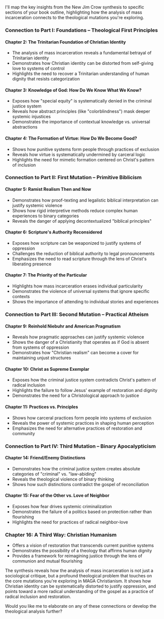 I'll map the key insights from the New Jim Crow synthesis to specific sections of your book outline, highlighting how the analysis of mass incarceration connects to the theological mutations you're exploring.

### Connection to Part I: Foundations – Theological First Principles

#### Chapter 2: The Trinitarian Foundation of Christian Identity
- The analysis of mass incarceration reveals a fundamental betrayal of Trinitarian identity
- Demonstrates how Christian identity can be distorted from self-giving love to systems of control
- Highlights the need to recover a Trinitarian understanding of human dignity that resists categorization

#### Chapter 3: Knowledge of God: How Do We Know What We Know?
- Exposes how "special equity" is systematically denied in the criminal justice system
- Reveals how abstract principles (like "colorblindness") mask deeper systemic injustices
- Demonstrates the importance of contextual knowledge vs. universal abstractions

#### Chapter 4: The Formation of Virtue: How Do We Become Good?
- Shows how punitive systems form people through practices of exclusion
- Reveals how virtue is systematically undermined by carceral logic
- Highlights the need for mimetic formation centered on Christ's pattern of inclusion

### Connection to Part II: First Mutation – Primitive Biblicism

#### Chapter 5: Ramist Realism Then and Now
- Demonstrates how proof-texting and legalistic biblical interpretation can justify systemic violence
- Shows how rigid interpretive methods reduce complex human experiences to binary categories
- Reveals the danger of applying decontextualized "biblical principles"

#### Chapter 6: Scripture's Authority Reconsidered
- Exposes how scripture can be weaponized to justify systems of oppression
- Challenges the reduction of biblical authority to legal pronouncements
- Emphasizes the need to read scripture through the lens of Christ's liberating presence

#### Chapter 7: The Priority of the Particular
- Highlights how mass incarceration erases individual particularity
- Demonstrates the violence of universal systems that ignore specific contexts
- Shows the importance of attending to individual stories and experiences

### Connection to Part III: Second Mutation – Practical Atheism

#### Chapter 9: Reinhold Niebuhr and American Pragmatism
- Reveals how pragmatic approaches can justify systemic violence
- Shows the danger of a Christianity that operates as if God is absent from systems of oppression
- Demonstrates how "Christian realism" can become a cover for maintaining unjust structures

#### Chapter 10: Christ as Supreme Exemplar
- Exposes how the criminal justice system contradicts Christ's pattern of radical inclusion
- Highlights the failure to follow Jesus' example of restoration and dignity
- Demonstrates the need for a Christological approach to justice

#### Chapter 11: Practices vs. Principles
- Shows how carceral practices form people into systems of exclusion
- Reveals the power of systemic practices in shaping human perception
- Emphasizes the need for alternative practices of restoration and community

### Connection to Part IV: Third Mutation – Binary Apocalypticism

#### Chapter 14: Friend/Enemy Distinctions
- Demonstrates how the criminal justice system creates absolute categories of "criminal" vs. "law-abiding"
- Reveals the theological violence of binary thinking
- Shows how such distinctions contradict the gospel of reconciliation

#### Chapter 15: Fear of the Other vs. Love of Neighbor
- Exposes how fear drives systemic criminalization
- Demonstrates the failure of a politics based on protection rather than flourishing
- Highlights the need for practices of radical neighbor-love

### Chapter 16: A Third Way: Christian Humanism
- Offers a vision of restoration that transcends current punitive systems
- Demonstrates the possibility of a theology that affirms human dignity
- Provides a framework for reimagining justice through the lens of communion and mutual flourishing

The synthesis reveals how the analysis of mass incarceration is not just a sociological critique, but a profound theological problem that touches on the core mutations you're exploring in MAGA Christianism. It shows how Christian identity can be systematically distorted to justify oppression, and points toward a more radical understanding of the gospel as a practice of radical inclusion and restoration.

Would you like me to elaborate on any of these connections or develop the theological analysis further?